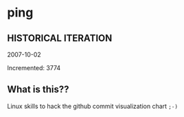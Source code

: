 # ping

## HISTORICAL ITERATION
2007-10-02

Incremented: 3774

## What is this?? 
Linux skills to hack the github commit visualization chart `;-)`
